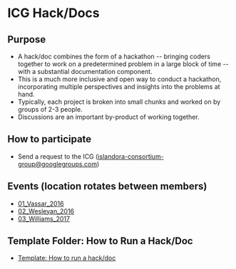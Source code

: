 # ICG Hack/Docs

## Purpose

* A hack/doc combines the form of a hackathon -- bringing coders together to work on a predetermined problem in a large block of time -- with a substantial documentation component. 
* This is a much more inclusive and open way to conduct a hackathon, incorporating multiple perspectives and insights into the problems at hand.
* Typically, each project is broken into small chunks and worked on by groups of 2-3 people.
* Discussions are an important by-product of working together.

## How to participate

* Send a request to the ICG (islandora-consortium-group@googlegroups.com)

## Events (location rotates between members)

* [01_Vassar_2016](https://github.com/Islandora-Collaboration-Group/icg_information/blob/master/hack_docs/meetings/01_Vassar_2016.md)
* [02_Wesleyan_2016](https://github.com/Islandora-Collaboration-Group/icg_information/blob/master/hack_docs/meetings/02_Wesleyan_2016.md)
* [03_Williams_2017](https://github.com/Islandora-Collaboration-Group/icg_information/blob/master/hack_docs/meetings/03_Williams_2017.md)

## Template Folder: How to Run a Hack/Doc

* [Template: How to run a hack/doc](https://github.com/Islandora-Collaboration-Group/icg_information/hack_docs/template_how_to_run_a_hack_doc)

